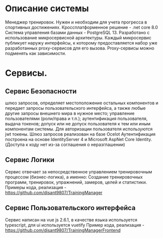 # Описание системы
Менеджер тренировок. Нужен и необходим для учета прогресса в спортивных достижениях.
Кроссплатформенное решение - .net core 8.0
Система управления базами данных - PostgreSQL 13.
Разработано с использование микросервисной архитектуры.
Каждый микросервис публикует наружу интерфейсы, к которому предоставляется набор уже разработанных proxy-сервисов для его вызова. Proxy-сервисы можно подменять как зависимости.

# Сервисы.
## Сервис Безопасности
шлюз запросов, определяет местоположение остальных компонентов и передает запросы пользовательского интерфейса, а также любые другие запросы внешнего мира в нужное место;
управление пользователями (роли/права и т.п.);
аутентификация пользователя, выдача токенов;
допуск или не допуск пользователя к тем или иным компонентам системы.
Для авторизации пользователя используются jwt токены.
Шлюз запросов реализован на базе Ocelot
Аутентификация построена на основе IdentityServer 4 и Microsoft AspNet Core Identity.
(Доступа к коду нет из-за соглашения о неразглашении)

## Сервис Логики
Сервис отвечает за непосредственное управлением тренировочным процессом (бизнес-логика), а именно:
Создание тренировочных программ, тренировок, упражнений, замеров, целей и статистики.
Примеры кода, реализация - https://github.com/disant9807/TrainingManager

## Сервис Пользовательского интерфейса
Сервис написан на vue js 2.6.1, в качестве языка используется typescript, для ui используется vuetify
Пример кода, реализация - https://github.com/disant9807/TrainingManagerFrontend

